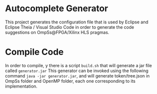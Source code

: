# Autocomplete Generator

This project generates the configuration file that is used by Eclipse and Eclipse Theia / Visual Studio Code in order to generate the code suggestions on OmpSs@FPGA/Xilinx HLS pragmas.


# Compile Code

In order to compile, y there is a script ``build.sh`` that will generate a jar file called ``generator.jar``
This generator can be invoked using the following command ``java -jar generator.jar``, and will generate token/tree.json in OmpSs folder and OpenMP folder, each one corresponding to its implementation.
